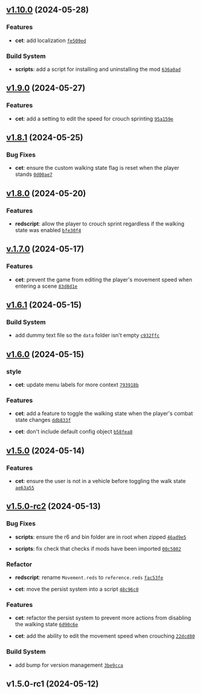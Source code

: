 ## [v1.10.0](https://github.com/Norviah/walk-by-default-2.0/compare/v1.9.0...v1.10.0) (2024-05-28)

### Features

- **cet**: add localization <code>[fe509ed](https://github.com/Norviah/walk-by-default-2.0/commit/fe509ed41effa9573f5f0c29e8711c75d3320dc8)</code>

### Build System

- **scripts**: add a script for installing and uninstalling the mod <code>[636a0ad](https://github.com/Norviah/walk-by-default-2.0/commit/636a0ad0e6da44a1bd92ea96f2e0e60e98f391c5)</code>

## [v1.9.0](https://github.com/Norviah/walk-by-default-2.0/compare/v1.8.1...v1.9.0) (2024-05-27)

### Features

- **cet**: add a setting to edit the speed for crouch sprinting <code>[95a159e](https://github.com/Norviah/walk-by-default-2.0/commit/95a159eff1b2c9e559848d86f365886c12b653a9)</code>

## [v1.8.1](https://github.com/Norviah/walk-by-default-2.0/compare/v1.8.0...v1.8.1) (2024-05-25)

### Bug Fixes

- **cet**: ensure the custom walking state flag is reset when the player stands <code>[0d00ae7](https://github.com/Norviah/walk-by-default-2.0/commit/0d00ae786706fcca8483bcfa7a865adf8fa2a5ad)</code>

## [v1.8.0](https://github.com/Norviah/walk-by-default-2.0/compare/v.1.7.0...v1.8.0) (2024-05-20)

### Features

- **redscript**: allow the player to crouch sprint regardless if the walking state was enabled <code>[bfe30f4](https://github.com/Norviah/walk-by-default-2.0/commit/bfe30f40be41f7a447143e07102c2cdc4eb13770)</code>

## [v.1.7.0](https://github.com/Norviah/walk-by-default-2.0/compare/v1.6.1...v.1.7.0) (2024-05-17)

### Features

- **cet**: prevent the game from editing the player's movement speed when entering a scene <code>[83d8d1e](https://github.com/Norviah/walk-by-default-2.0/commit/83d8d1ea632cbed4a931c5391704501c24844b35)</code>

## [v1.6.1](https://github.com/Norviah/walk-by-default-2.0/compare/v1.6.0...v1.6.1) (2024-05-15)

### Build System

- add dummy text file so the `data` folder isn't empty <code>[c932ffc](https://github.com/Norviah/walk-by-default-2.0/commit/c932ffc978b971c73f712e96d331ed20185a8418)</code>

## [v1.6.0](https://github.com/Norviah/walk-by-default-2.0/compare/v1.5.0...v1.6.0) (2024-05-15)

### style

- **cet**: update menu labels for more context <code>[793918b](https://github.com/Norviah/walk-by-default-2.0/commit/793918be4df5e2c4b1f20f09192c6808ab2ef6fb)</code>

### Features

- **cet**: add a feature to toggle the walking state when the player's combat state changes <code>[ddb833f](https://github.com/Norviah/walk-by-default-2.0/commit/ddb833f58d7adc5069431c61ce9701d211f11d71)</code>

- **cet**: don't include default config object <code>[b58fea8](https://github.com/Norviah/walk-by-default-2.0/commit/b58fea85b8c694fdf0195429fa23977dc20af626)</code>

## [v1.5.0](https://github.com/Norviah/walk-by-default-2.0/compare/v1.5.0-rc2...v1.5.0) (2024-05-14)

### Features

- **cet**: ensure the user is not in a vehicle before toggling the walk state <code>[ae63a55](https://github.com/Norviah/walk-by-default-2.0/commit/ae63a55cd75306f9c67a518bed9370e0df8edcd8)</code>

## [v1.5.0-rc2](https://github.com/Norviah/walk-by-default-2.0/compare/v1.5.0-rc1...v1.5.0-rc2) (2024-05-13)

### Bug Fixes

- **scripts**: ensure the r6 and bin folder are in root when zipped <code>[46ad9e5](https://github.com/Norviah/walk-by-default-2.0/commit/46ad9e519af12e4de7b2df4b717c95b84b8c0119)</code>

- **scripts**: fix check that checks if mods have been imported <code>[00c5802](https://github.com/Norviah/walk-by-default-2.0/commit/00c580206923b205979d460ea01af96afd276644)</code>

### Refactor

- **redscript**: rename `Movement.reds` to `reference.reds` <code>[fac53fe](https://github.com/Norviah/walk-by-default-2.0/commit/fac53febeb00c4d6c54ad62998eef4c4c38ce45d)</code>

- **cet**: move the persist system into a script <code>[48c96c0](https://github.com/Norviah/walk-by-default-2.0/commit/48c96c0d0b3d374d8eaa5a1cf747806b36c9a9f8)</code>

### Features

- **cet**: refactor the persist system to prevent more actions from disabling the walking state <code>[6d90c6e](https://github.com/Norviah/walk-by-default-2.0/commit/6d90c6ea6f9d5f6fb30be2a7cbae19860f5ad598)</code>

- **cet**: add the ability to edit the movement speed when crouching <code>[22dcd80](https://github.com/Norviah/walk-by-default-2.0/commit/22dcd80b4be5ec5cebfd484bf9c33cdf1c4439e4)</code>

### Build System

- add bump for version management <code>[3be9cca](https://github.com/Norviah/walk-by-default-2.0/commit/3be9cca2bd04201d94193bece90b0613bb06d638)</code>

## v1.5.0-rc1 (2024-05-12)